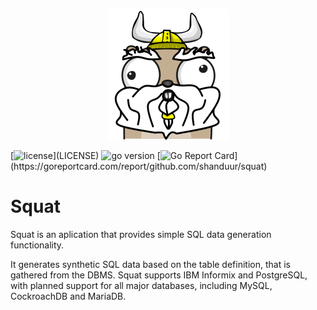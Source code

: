 <p align="center">
  <img src="other/squat.png"/>
</p>

[![license](https://img.shields.io/github/license/shanduur/squat?)](LICENSE)
![go version](https://img.shields.io/github/go-mod/go-version/shanduur/squat?)
[![Go Report Card](https://goreportcard.com/badge/github.com/shanduur/squat?)](https://goreportcard.com/report/github.com/shanduur/squat)

# Squat

Squat is an aplication that provides simple SQL data generation functionality. 

It generates synthetic SQL data based on the table definition, that is gathered from the DBMS. 
Squat supports IBM Informix and PostgreSQL, with planned support for all major databases, including MySQL, CockroachDB and MariaDB.
